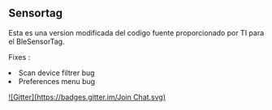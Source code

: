 <h2> Sensortag </h2> 

Esta es una version modificada del codigo fuente proporcionado por TI para el BleSensorTag.

Fixes :

<li> Scan device filtrer bug </li>

<li> Preferences menu bug </li>




[![Gitter](https://badges.gitter.im/Join Chat.svg)](https://gitter.im/uzi200/sensorTag?utm_source=badge&utm_medium=badge&utm_campaign=pr-badge&utm_content=badge)